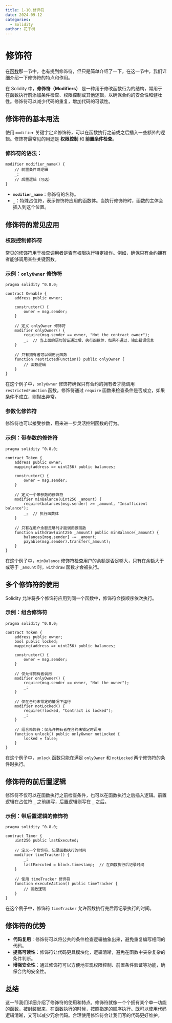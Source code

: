 ```yaml
---
title: 1-10.修饰符
date: 2024-09-12
categories: 
  - Solidity
author: 花千树
---
```



# 修饰符  

在[函数](1-7.函数.md)那一节中，也有提到修饰符，但只是简单介绍了一下。在这一节中，我们详细介绍一下修饰符的特点和作用。

<!-- more -->

在 Solidity 中，**修饰符（Modifiers）** 是一种用于修改函数行为的结构，常用于在函数执行前添加条件检查、权限控制或其他逻辑，以确保合约的安全性和健壮性。修饰符可以减少代码的重复，增加代码的可读性。

## 修饰符的基本用法

使用 `modifier` 关键字定义修饰符，可以在函数执行之前或之后插入一些额外的逻辑。修饰符最常见的用途是 **权限控制** 和 **前置条件检查**。

### 修饰符的语法：

```solidity
modifier modifier_name() {
    // 前置条件或逻辑
    _;
    // 后置逻辑（可选）
}
```

- **`modifier_name`**：修饰符的名称。
- **`_`**：特殊占位符，表示修饰符应用的函数体。当执行修饰符时，函数的主体会插入到这个位置。

##  修饰符的常见应用

###  权限控制修饰符

常见的修饰符用于检查调用者是否有权限执行特定操作。例如，确保只有合约拥有者能够调用某些关键函数。

### 示例：`onlyOwner` 修饰符

```solidity
pragma solidity ^0.8.0;

contract Ownable {
    address public owner;

    constructor() {
        owner = msg.sender;
    }

    // 定义 onlyOwner 修饰符
    modifier onlyOwner() {
        require(msg.sender == owner, "Not the contract owner");
        _;  // 当上面的语句验证通过后，执行函数体，如果不通过，输出错误信息
    }

    // 只有拥有者可以调用此函数
    function restrictedFunction() public onlyOwner {
        // 函数逻辑
    }
}
```

在这个例子中，`onlyOwner` 修饰符确保只有合约的拥有者才能调用 `restrictedFunction` 函数。修饰符通过 `require` 函数来检查条件是否成立，如果条件不成立，则抛出异常。

### 参数化修饰符

修饰符也可以接受参数，用来进一步灵活控制函数的行为。

### 示例：带参数的修饰符

```solidity
pragma solidity ^0.8.0;

contract Token {
    address public owner;
    mapping(address => uint256) public balances;

    constructor() {
        owner = msg.sender;
    }

    // 定义一个带参数的修饰符
    modifier minBalance(uint256 _amount) {
        require(balances[msg.sender] >= _amount, "Insufficient balance");
        _;  // 执行函数体
    }

    // 只有在用户余额足够时才能调用该函数
    function withdraw(uint256 _amount) public minBalance(_amount) {
        balances[msg.sender] -= _amount;
        payable(msg.sender).transfer(_amount);
    }
}
```

在这个例子中，`minBalance` 修饰符检查用户的余额是否足够大，只有在余额大于或等于 `_amount` 时，`withdraw` 函数才会被执行。

## 多个修饰符的使用

Solidity 允许将多个修饰符应用到同一个函数中，修饰符会按顺序依次执行。

### 示例：组合修饰符

```solidity
pragma solidity ^0.8.0;

contract Token {
    address public owner;
    bool public locked;
    mapping(address => uint256) public balances;

    constructor() {
        owner = msg.sender;
    }

    // 仅允许拥有者调用
    modifier onlyOwner() {
        require(msg.sender == owner, "Not the owner");
        _;
    }

    // 仅在合约未锁定的情况下运行
    modifier notLocked() {
        require(!locked, "Contract is locked");
        _;
    }

    // 组合修饰符：仅允许拥有者在合约未锁定时调用
    function unlock() public onlyOwner notLocked {
        locked = false;
    }
}
```

在这个例子中，`unlock` 函数只能在满足 `onlyOwner` 和 `notLocked` 两个修饰符的条件时执行。

##  修饰符的前后置逻辑

修饰符不仅可以在函数执行之前检查条件，也可以在函数执行之后插入逻辑。前置逻辑在占位符 `_` 之前编写，后置逻辑则写在 `_` 之后。

### 示例：带后置逻辑的修饰符

```solidity
pragma solidity ^0.8.0;

contract Timer {
    uint256 public lastExecuted;

    // 定义一个修饰符，记录函数执行的时间
    modifier timeTracker() {
        _;
        lastExecuted = block.timestamp;  // 在函数执行后记录时间
    }

    // 使用 timeTracker 修饰符
    function executeAction() public timeTracker {
        // 函数逻辑
    }
}
```

在这个例子中，修饰符 `timeTracker` 允许函数执行完后再记录执行的时间。

##  修饰符的优势

- **代码复用**：修饰符可以将公共的条件检查逻辑抽象出来，避免重复编写相同的代码。
- **提高可读性**：修饰符让代码更具模块化，逻辑清晰，避免在函数中夹杂复杂的条件判断。
- **增强安全性**：通过修饰符可以方便地实现权限控制、前置条件验证等功能，确保合约的安全性。

## 总结

这一节我们详细介绍了修饰符的使用和特点。修饰符就像一个个拥有某个单一功能的函数，被封装起来，在函数执行的时候，按照指定的顺序执行。既可以使用代码逻辑清晰，又可以减少冗余代码。合理使用修饰符会让我们写的代码更好维护。